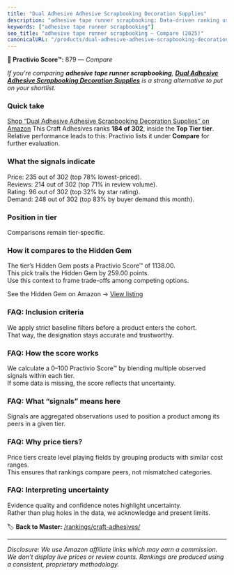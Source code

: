 ```yaml
---
title: "Dual Adhesive Adhesive Scrapbooking Decoration Supplies"
description: "adhesive tape runner scrapbooking: Data-driven ranking using the Practivio Score™. Positioned by quality, value, demand, findability, momentum."
keywords: ["adhesive tape runner scrapbooking"]
seo_title: "adhesive tape runner scrapbooking — Compare (2025)"
canonicalURL: "/products/dual-adhesive-adhesive-scrapbooking-decoration-supplies-B08PD996D1/"
---
```


**🛒 Practivio Score™:** 879 — _Compare_


*If you're comparing **adhesive tape runner scrapbooking**, **[Dual Adhesive Adhesive Scrapbooking Decoration Supplies](https://www.amazon.com/dp/B08PD996D1?tag=practivio-20)** is a strong alternative to put on your shortlist.*
### Quick take
[Shop “Dual Adhesive Adhesive Scrapbooking Decoration Supplies” on Amazon](https://www.amazon.com/dp/B08PD996D1?tag=practivio-20)
This Craft Adhesives ranks **184 of 302**, inside the **Top Tier tier**.  
Relative performance leads to this: Practivio lists it under **Compare** for further evaluation.

### What the signals indicate
Price: 235 out of 302 (top 78% lowest-priced).  
Reviews: 214 out of 302 (top 71% in review volume).  
Rating: 96 out of 302 (top 32% by star rating).  
Demand: 248 out of 302 (top 83% by buyer demand this month).

### Position in tier
Comparisons remain tier-specific.

### How it compares to the Hidden Gem
The tier’s Hidden Gem posts a Practivio Score™ of 1138.00.  
This pick trails the Hidden Gem by 259.00 points.  
Use this context to frame trade-offs among competing options.  

See the Hidden Gem on Amazon → [View listing](https://www.amazon.com/dp/B07K791YRP?tag=practivio-20)

### FAQ: Inclusion criteria
We apply strict baseline filters before a product enters the cohort.  
That way, the designation stays accurate and trustworthy.

### FAQ: How the score works
We calculate a 0–100 Practivio Score™ by blending multiple observed signals within each tier.  
If some data is missing, the score reflects that uncertainty.

### FAQ: What “signals” means here
Signals are aggregated observations used to position a product among its peers in a given tier.

### FAQ: Why price tiers?
Price tiers create level playing fields by grouping products with similar cost ranges.  
This ensures that rankings compare peers, not mismatched categories.

### FAQ: Interpreting uncertainty
Evidence quality and confidence notes highlight uncertainty.  
Rather than plug holes in the data, we acknowledge and present limits.

<!-- Missing template for Compare/CompareWithinPriceClass -->


🏷️ **Back to Master:** [/rankings/craft-adhesives/](/rankings/craft-adhesives/)

---
_Disclosure: We use Amazon affiliate links which may earn a commission. We don’t display live prices or review counts. Rankings are produced using a consistent, proprietary methodology._
